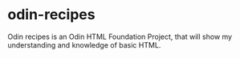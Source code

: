 # odin-recipes

Odin recipes is an Odin HTML Foundation Project, that will show my understanding and knowledge of basic HTML.